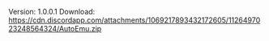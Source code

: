Version: 1.0.0.1
Download: https://cdn.discordapp.com/attachments/1069217893432172605/1126497023248564324/AutoEmu.zip
